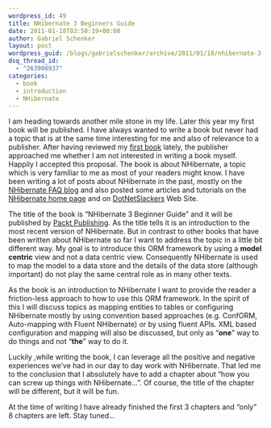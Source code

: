```yaml
---
wordpress_id: 49
title: NHibernate 3 Beginners Guide
date: 2011-01-18T03:58:19+00:00
author: Gabriel Schenker
layout: post
wordpress_guid: /blogs/gabrielschenker/archive/2011/01/18/nhibernate-3-beginners-guide.aspx
dsq_thread_id:
  - "263908937"
categories:
  - book
  - introduction
  - NHibernate
---
```

I am heading towards another mile stone in my life. Later this year my first book will be published. I have always wanted to write a book but never had a topic that is at the same time interesting for me and also of relevance to a publisher. After having reviewed my [first book](https://www.packtpub.com/nhibernate-3-0-cookbook/book) lately, the publisher approached me whether I am not interested in writing a book myself. Happily I accepted this proposal. The book is about NHibernate, a topic which is very familiar to me as most of your readers might know. I have been writing a lot of posts about NHibernate in the past, mostly on the [NHibernate FAQ blog](http://blogs.hibernatingrhinos.com/nhibernate/Default.aspx) and also posted some articles and tutorials on the [NHibernate home page](http://nhforge.org/Default.aspx) and on [DotNetSlackers](http://dotnetslackers.com/articles/ado_net/Your-very-first-NHibernate-application-Part-1.aspx) Web Site.

The title of the book is “NHibernate 3 Beginner Guide” and it will be published by [Packt Publishing](http://www.packtpub.com/). As the title tells it is an introduction to the most recent version of NHibernate. But in contrast to other books that have been written about NHibernate so far I want to address the topic in a little bit different way. My goal is to introduce this ORM framework by using a **model centric** view and not a data centric view. Consequently NHibernate is used to map the model to a data store and the details of the data store (although important) do not play the same central role as in many other texts.

As the book is an introduction to NHibernate I want to provide the reader a friction-less approach to how to use this ORM framework. In the spirit of this I will discuss topics as mapping entities to tables or configuring NHibernate mostly by using convention based approaches (e.g. ConfORM, Auto-mapping with Fluent NHibernate) or by using fluent APIs. XML based configuration and mapping will also be discussed, but only as “**one**” way to do things and not “**the**” way to do it.

Luckily ,while writing the book, I can leverage all the positive and negative experiences we’ve had in our day to day work with NHibernate. That led me to the conclusion that I absolutely have to add a chapter about “how you can screw up things with NHibernate…”. Of course, the title of the chapter will be different, but it will be fun.

At the time of writing I have already finished the first 3 chapters and “only” 8 chapters are left. Stay tuned…